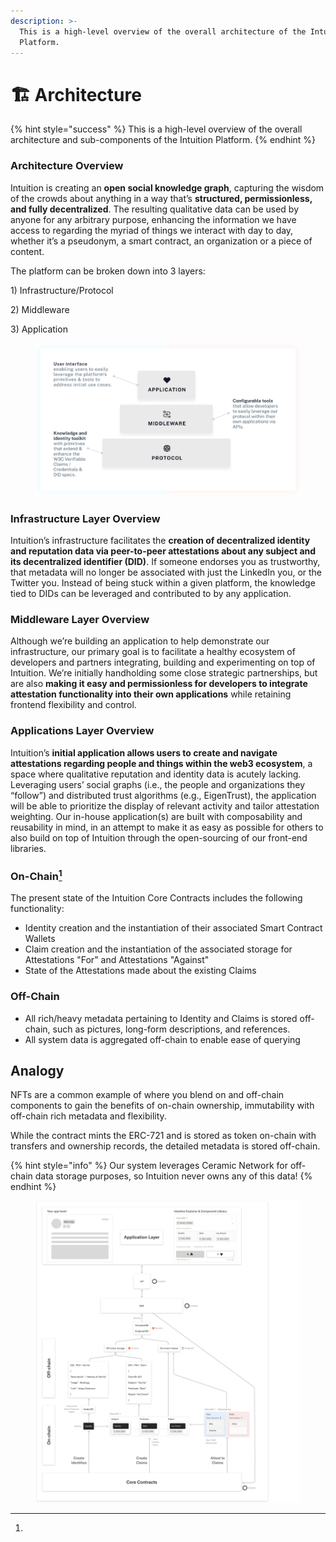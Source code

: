 ```yaml
---
description: >-
  This is a high-level overview of the overall architecture of the Intuition
  Platform.
---
```


# 🏗 Architecture

{% hint style="success" %}
This is a high-level overview of the overall architecture and sub-components of the Intuition Platform.
{% endhint %}

### Architecture Overview

Intuition is creating an **open social knowledge graph**, capturing the wisdom of the crowds about anything in a way that’s **structured, permissionless, and fully decentralized**. The resulting qualitative data can be used by anyone for any arbitrary purpose, enhancing the information we have access to regarding the myriad of things we interact with day to day, whether it’s a pseudonym, a smart contract, an organization or a piece of content.

The platform can be broken down into 3 layers:&#x20;

1\) Infrastructure/Protocol&#x20;

2\) Middleware

3\) Application

<figure><img src="../.gitbook/assets/architecture-overview.png" alt="" width="563"><figcaption></figcaption></figure>

### Infrastructure Layer Overview

Intuition’s infrastructure facilitates the **creation of decentralized identity and reputation data via peer-to-peer attestations about any subject and its decentralized identifier (DID)**. If someone endorses you as trustworthy, that metadata will no longer be associated with just the LinkedIn you, or the Twitter you. Instead of being stuck within a given platform, the knowledge tied to DIDs can be leveraged and contributed to by any application.

### Middleware Layer Overview

Although we’re building an application to help demonstrate our infrastructure, our primary goal is to facilitate a healthy ecosystem of developers and partners integrating, building and experimenting on top of Intuition. We’re initially handholding some close strategic partnerships, but are also **making it easy and permissionless for developers to integrate attestation functionality into their own applications** while retaining frontend flexibility and control.

### Applications Layer Overview

Intuition’s **initial application allows users to create and navigate attestations regarding people and things within the web3 ecosystem**, a space where qualitative reputation and identity data is acutely lacking. Leveraging users’ social graphs (i.e., the people and organizations they “follow”) and distributed trust algorithms (e.g., EigenTrust), the application will be able to prioritize the display of relevant activity and tailor attestation weighting. Our in-house application(s) are built with composability and reusability in mind, in an attempt to make it as easy as possible for others to also build on top of Intuition through the open-sourcing of our front-end libraries.

### On-Chain[^1]

The present state of the Intuition Core Contracts includes the following functionality:

* Identity creation and the instantiation of their associated Smart Contract Wallets
* Claim creation and the instantiation of the associated storage for Attestations "For" and Attestations "Against"
* State of the Attestations made about the existing Claims

### Off-Chain

* All rich/heavy metadata pertaining to Identity and Claims is stored off-chain, such as pictures, long-form descriptions, and references.
* All system data is aggregated off-chain to enable ease of querying

## Analogy

NFTs are a common example of where you blend on and off-chain components to gain the benefits of on-chain ownership, immutability with off-chain rich metadata and flexibility.

While the contract mints the ERC-721 and is stored as token on-chain with transfers and ownership records, the detailed metadata is stored off-chain.

{% hint style="info" %}
Our system leverages Ceramic Network for off-chain data storage purposes, so Intuition never owns any of this data!
{% endhint %}

<figure><img src="../.gitbook/assets/image.png" alt=""><figcaption></figcaption></figure>

[^1]: 
